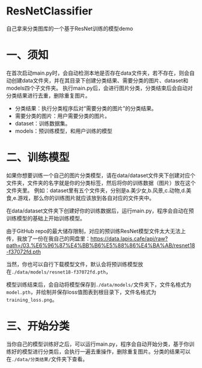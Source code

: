 # ResNetClassifier
自己拿来分类图库的一个基于ResNet训练的模型demo

# 一、须知
在首次启动main.py时，会自动检测本地是否存在data文件夹，若不存在，则会自动创建data文件夹，并在其目录下创建分类结果、需要分类的图片、dataset和models四个子文件夹。
执行main.py后，会进行图片分类，分类结束后会自动对分类结果进行去重，删除重复图片。

* 分类结果：执行分类程序后对“需要分类的图片”的分类结果。
* 需要分类的图片：用户需要分类的图片。
* dataset：训练数据集。
* models：预训练模型，和用户训练的模型

# 二、训练模型
如果你想要训练一个自己的图片分类模型，请在data/dataset文件夹下创建对应个文件夹，文件夹的名字就是你的分类标签，然后将你的训练数据（图片）放在这个文件夹里。
例如：dataset里有五个文件夹，分别是a.美少女,b.风景,c.动物,d.美食,e.游戏，那么你的训练图片就应该放到各自对应的文件夹中。

在data/dataset文件夹下创建好你的训练数据后，运行main.py，程序会自动在预训练模型的基础上开始训练模型。

由于GitHub repo的最大储存限制，对应的预训练ResNet模型文件太大无法上传，我放了一份在我自己的网盘里：https://data.lapis.cafe/api/raw?path=/03.%E6%96%87%E4%BB%B6%E5%88%86%E4%BA%AB/resnet18-f37072fd.pth

当然，你也可以自行下载模型文件，默认会将预训练模型放在`./data/models/resnet18-f37072fd.pth`，

模型训练结束后，会自动将模型保存到`./data/models/`文件夹下，文件名格式为`model.pth`，并绘制并保存loss值图表到根目录下，文件名格式为`training_loss.png`。

# 三、开始分类
当你自己的模型训练好之后，可以运行main.py，程序会自动开始分类，基于你训练好的模型进行分类后，会执行一遍去重操作，删除重复图片。分类的结果可以在`./data/分类结果/`文件夹下查看。